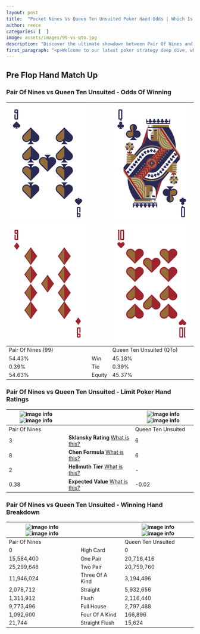 ```yaml
---
layout: post
title:  "Pocket Nines Vs Queen Ten Unsuited Poker Hand Odds | Which Is The Better Hand In Poker? A Complete Guide"
author: reece
categories: [  ]
image: assets/images/99-vs-qto.jpg
description: "Discover the ultimate showdown between Pair Of Nines and Queen Ten Unsuited in poker! Uncover the odds, strategies, and scenarios where one hand triumphs over the other. Get ready to up your poker game with this thrilling analysis."
first_paragraph: "<p>Welcome to our latest poker strategy deep dive, where we're pitting two distinct hands against each other in a high-stakes showdown: Pair Of Nines vs Queen Ten Unsuited.</p><p>In the dynamic world of poker, every decision counts, and knowing which hand holds the upper hand is key to your success at the table.</p><p>In this article, we'll dissect these two hands, explore the scenarios where one dominates the other, and equip you with the knowledge to make strategic choices that can tip the odds in your favor.</p><p>Get ready to unravel the intriguing dynamics of these poker hands and elevate your game to new heights.</p>"
---
```




[comment]: # (sp0)

## Pre Flop Hand Match Up

<div class="table hand-ratings" markdown="1"> 



### Pair Of Nines vs Queen Ten Unsuited - Odds Of Winning


    
| ![image info](assets/images/hand1/9.png) ![image info](assets/images/hand1/9o.png) |  | ![image info](assets/images/hand2/q.png) ![image info](assets/images/hand2/to.png) |
| -------- | -------- | -------- |
| Pair Of Nines (99) |  | Queen Ten Unsuited (QTo) |
| 54.43% | Win | 45.18% |
| 0.39% | Tie | 0.39% |
| 54.63% | Equity | 45.37% |




[comment]: # (sp1)



### Pair Of Nines vs Queen Ten Unsuited - Limit Poker Hand Ratings


    
| ![image info](https://www.riverpairs.com/assets/images/hand1/9.png) ![image info](https://www.riverpairs.com/assets/images/hand1/9o.png) |  | ![image info](https://www.riverpairs.com/assets/images/hand2/q.png) ![image info](https://www.riverpairs.com/assets/images/hand2/to.png) |
| -------- | -------- | -------- |
| Pair Of Nines |  | Queen Ten Unsuited |
| 3 | **Sklansky Rating** [What is this?](/sklansky-rating-explained) | 6 |
| 8 | **Chen Formula** [What is this?](/chen-formula-explained) | 6 |
| 2 | **Hellmuth Tier** [What is this?](/Hellmuth-tier-explained) | - |
| 0.38 | **Expected Value** [What is this?](/expected-value-explained) | -0.02 |




[comment]: # (sp2)



### Pair Of Nines vs Queen Ten Unsuited - Winning Hand Breakdown


    
| ![image info](https://www.riverpairs.com/assets/images/hand1/9.png) ![image info](https://www.riverpairs.com/assets/images/hand1/9o.png) |  | ![image info](https://www.riverpairs.com/assets/images/hand2/q.png) ![image info](https://www.riverpairs.com/assets/images/hand2/to.png) |
| -------- | -------- | -------- |
| Pair Of Nines |  | Queen Ten Unsuited |
| 0 | High Card | 0 |
| 15,584,400 | One Pair | 20,716,416 |
| 25,299,648 | Two Pair | 20,759,760 |
| 11,946,024 | Three Of A Kind | 3,194,496 |
| 2,078,712 | Straight | 5,932,656 |
| 1,311,912 | Flush | 2,116,440 |
| 9,773,496 | Full House | 2,797,488 |
| 1,092,600 | Four Of A Kind | 166,896 |
| 21,744 | Straight Flush | 15,624 |




[comment]: # (sp3)



</div>

[comment]: # (sp4)



[comment]: # (sp5)

